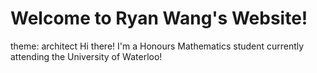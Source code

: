 # Welcome to Ryan Wang's Website!
theme: architect
Hi there! I'm a Honours Mathematics student currently attending the University of Waterloo!


